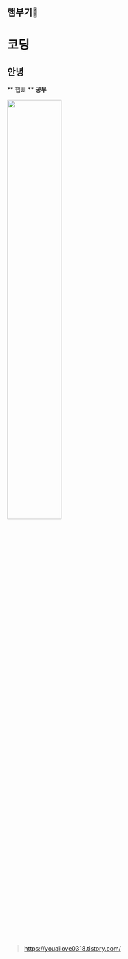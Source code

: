 ## 햄부기👙


# 코딩
## 안녕
** 햅삐 **
__공부__

<img src = "https://images5.fanpop.com/image/photos/25600000/Rilakkuma-rilakkuma-25606030-1024-768.jpg" width = "50%" height = "50%" >

> https://youailove0318.tistory.com/

<!--
**nayouailove/nayouailove** is a ✨ _special_ ✨ repository because its `README.md` (this file) appears on your GitHub profile.

Here are some ideas to get you started:

- 🔭 I’m currently working on ...
- 🌱 I’m currently learning ...
- 👯 I’m looking to collaborate on ...
- 🤔 I’m looking for help with ...
- 💬 Ask me about ...
- 📫 How to reach me: ...
- 😄 Pronouns: ...
- ⚡ Fun fact: ...
-->
